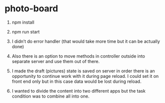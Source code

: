 # photo-board

1. npm install
2. npm run start



1. I didn’t do error handler (that would take more time but it can be actually done)
2. Also there is an option to move methods in controller outside into separate server and use them out of there.
3. I made the draft (pictures) state is saved on server in order there is an opportunity to continue work with it during page reload. I could set it on front end only but in this case data would be lost during reload. 
4. I wanted to divide the content into two different apps but the task condition was to combine all into one.
